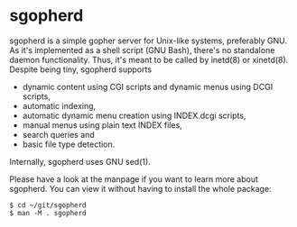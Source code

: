 sgopherd
========

sgopherd is a simple gopher server for Unix-like systems, preferably
GNU. As it's implemented as a shell script (GNU Bash), there's no
standalone daemon functionality. Thus, it's meant to be called by
inetd(8) or xinetd(8). Despite being tiny, sgopherd supports

* dynamic content using CGI scripts and dynamic menus using DCGI scripts,
* automatic indexing,
* automatic dynamic menu creation using INDEX.dcgi scripts,
* manual menus using plain text INDEX files,
* search queries and
* basic file type detection.

Internally, sgopherd uses GNU sed(1).

Please have a look at the manpage if you want to learn more about
sgopherd. You can view it without having to install the whole package:

	$ cd ~/git/sgopherd
	$ man -M . sgopherd
